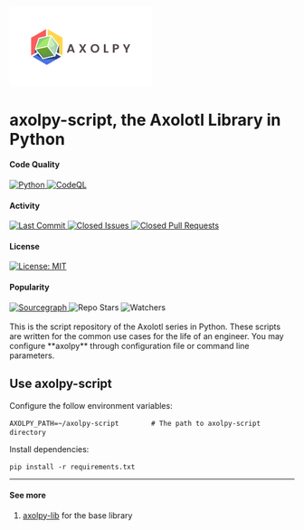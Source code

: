 <img src="images/axolpy-logo-transparent.svg" width="50%" />

# axolpy-script, the Axolotl Library in Python
#### Code Quality
<div align="left">
  <a href="https://github.com/tchiunam/axolpy-script/actions/workflows/python.yml">
    <img alt="Python" src="https://github.com/tchiunam/axolpy-script/actions/workflows/python.yml/badge.svg" />
  </a>
  <a href="https://github.com/tchiunam/axolpy-script/actions/workflows/codeql-analysis.yml">
    <img alt="CodeQL" src="https://github.com/tchiunam/axolpy-script/actions/workflows/codeql-analysis.yml/badge.svg" />
  </a>
</div>

#### Activity
<div align="left">
  <a href="https://github.com/tchiunam/axolpy-script/commits/main">
    <img alt="Last Commit" src="https://img.shields.io/github/last-commit/tchiunam/axolpy-script" />
  </a>
  <a href="https://github.com/tchiunam/axolpy-script/issues?q=is%3Aissue+is%3Aclosed">
    <img alt="Closed Issues" src="https://img.shields.io/github/issues-closed/tchiunam/axolpy-script" />
  </a>
  <a href="https://github.com/tchiunam/axolpy-script/pulls?q=is%3Apr+is%3Aclosed">
    <img alt="Closed Pull Requests" src="https://img.shields.io/github/issues-pr-closed/tchiunam/axolpy-script" />
  </a>
</div>

#### License
<div align="left">
  <a href="https://opensource.org/licenses/MIT">
    <img alt="License: MIT" src="https://img.shields.io/github/license/tchiunam/axolpy-script" />
  </a>
</div>

#### Popularity
<div align="left">
  <a href="https://sourcegraph.com/github.com/tchiunam/axolpy-script?badge">
    <img alt="Sourcegraph" src="https://sourcegraph.com/github.com/tchiunam/axolpy-script/-/badge.svg" />
  </a>
  <img alt="Repo Stars" src="https://img.shields.io/github/stars/tchiunam/axolpy-script?style=social" />
  <img alt="Watchers" src="https://img.shields.io/github/watchers/tchiunam/axolpy-script?style=social" />
</div>

<br />
This is the script repository of the Axolotl series in Python. These
scripts are written for the common use cases for the life of an engineer.
You may configure **axolpy** through configuration file or command
line parameters.

## Use axolpy-script
Configure the follow environment variables:
```
AXOLPY_PATH=~/axolpy-script        # The path to axolpy-script directory
```

Install dependencies:
```
pip install -r requirements.txt
```

---
#### See more  
1. [axolpy-lib](https://github.com/tchiunam/axolpy-lib) for the base library
